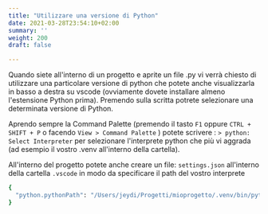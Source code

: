 ```yaml
---
title: "Utilizzare una versione di Python"
date: 2021-03-28T23:54:10+02:00
summary: ''
weight: 200
draft: false

---
```

Quando siete all'interno di un progetto e aprite un file .py vi verrà chiesto di utilizzare una particolare versione di python che potete anche visualizzarla in basso a destra su vscode (ovviamente dovete installare almeno l'estensione Python prima). Premendo sulla scritta potrete selezionare una determinata versione di Python.

Aprendo sempre la Command Palette (premendo il tasto `F1` oppure `CTRL + SHIFT + P` o facendo `View > Command Palette` ) potete scrivere : `> python: Select Interpreter` per selezionare l'interprete python che più vi aggrada (ad esempio il vostro .venv all'interno della cartella).

All'interno del progetto potete anche creare un file: `settings.json` all'interno della cartella `.vscode` in modo da specificare il path del vostro interprete

```bash
{
  "python.pythonPath": "/Users/jeydi/Progetti/mioprogetto/.venv/bin/python"
}
```